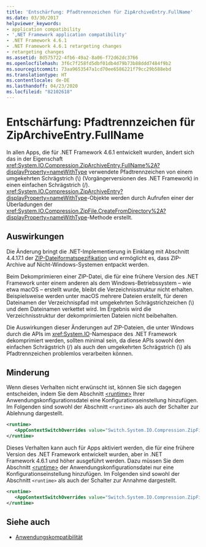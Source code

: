 ```yaml
---
title: 'Entschärfung: Pfadtrennzeichen für ZipArchiveEntry.FullName'
ms.date: 03/30/2017
helpviewer_keywords:
- application compatibility
- ',NET Framework application compatibility'
- .NET Framework 4.6.1
- .NET Framework 4.6.1 retargeting changes
- retargeting changes
ms.assetid: 8d575722-4fb6-49a2-8a06-f72d62dc3766
ms.openlocfilehash: 3f6c7f258fd5dbf01db4d79b73b88ddd7484f9b2
ms.sourcegitcommit: 73aa9653547a1cd70ee6586221f79cc29b588ebd
ms.translationtype: HT
ms.contentlocale: de-DE
ms.lasthandoff: 04/23/2020
ms.locfileid: "82102618"
---
```

# <a name="mitigation-ziparchiveentryfullname-path-separator"></a>Entschärfung: Pfadtrennzeichen für ZipArchiveEntry.FullName

In allen Apps, die für .NET Framework 4.6.1 entwickelt wurden, ändert sich das in der Eigenschaft <xref:System.IO.Compression.ZipArchiveEntry.FullName%2A?displayProperty=nameWithType> verwendete Pfadtrennzeichen von einem umgekehrten Schrägstrich (\\) (Vorgängerversionen des .NET Framework) in einen einfachen Schrägstrich (/). <xref:System.IO.Compression.ZipArchiveEntry?displayProperty=nameWithType>-Objekte werden durch Aufrufen einer der Überladungen der <xref:System.IO.Compression.ZipFile.CreateFromDirectory%2A?displayProperty=nameWithType>-Methode erstellt.  
  
## <a name="impact"></a>Auswirkungen  
 Die Änderung bringt die .NET-Implementierung in Einklang mit Abschnitt 4.4.17.1 der [ZIP-Dateiformatspezifikation](https://pkware.cachefly.net/webdocs/casestudies/APPNOTE.TXT) und ermöglicht es, dass ZIP-Archive auf Nicht-Windows-Systemen entpackt werden.  
  
 Beim Dekomprimieren einer ZIP-Datei, die für eine frühere Version des .NET Framework unter einem anderen als dem Windows-Betriebssystem – wie etwa macOS – erstellt wurde, bleibt die Verzeichnisstruktur nicht erhalten. Beispielsweise werden unter macOS mehrere Dateien erstellt, für deren Dateinamen der Verzeichnispfad mit umgekehrten Schrägstrichzeichen (\\) und dem Dateinamen verkettet wird. Im Ergebnis wird die Verzeichnisstruktur der dekomprimierten Dateien nicht beibehalten.  
  
 Die Auswirkungen dieser Änderungen auf ZIP-Dateien, die unter Windows durch die APIs im <xref:System.IO>-Namespace des .NET Framework dekomprimiert werden, sollten minimal sein, da diese APIs sowohl den einfachen Schrägstrich (/) als auch den umgekehrten Schrägstrich (\\) als Pfadtrennzeichen problemlos verarbeiten können.  
  
## <a name="mitigation"></a>Minderung  
 Wenn dieses Verhalten nicht erwünscht ist, können Sie sich dagegen entscheiden, indem Sie dem Abschnitt [\<runtime>](../configure-apps/file-schema/runtime/runtime-element.md) Ihrer Anwendungskonfigurationsdatei eine Konfigurationseinstellung hinzufügen. Im Folgenden sind sowohl der Abschnitt `<runtime>` als auch der Schalter zur Ablehnung dargestellt.  
  
```xml  
<runtime>  
   <AppContextSwitchOverrides value="Switch.System.IO.Compression.ZipFile.UseBackslash=true" />  
</runtime>  
```  
  
 Dieses Verhalten kann auch für Apps aktiviert werden, die für eine frühere Version des .NET Framework entwickelt wurden, aber in .NET Framework 4.6.1 und höher ausgeführt werden. Dazu müssen Sie dem Abschnitt [\<runtime>](../configure-apps/file-schema/runtime/runtime-element.md) der Anwendungskonfigurationsdatei nur eine Konfigurationseinstellung hinzufügen. Im Folgenden sind sowohl der Abschnitt `<runtime>` als auch der Schalter zur Annahme dargestellt.  
  
```xml  
<runtime>  
   <AppContextSwitchOverrides value="Switch.System.IO.Compression.ZipFile.UseBackslash=false" />  
</runtime>  
```  
  
## <a name="see-also"></a>Siehe auch

- [Anwendungskompatibilität](application-compatibility.md)
